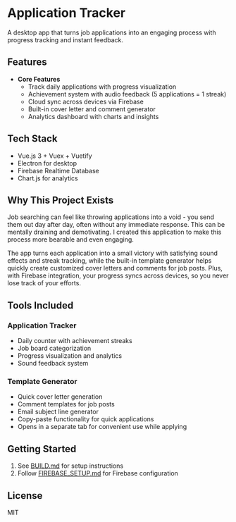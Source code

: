 # Application Tracker

A desktop app that turns job applications into an engaging process with progress tracking and instant feedback.

## Features

- **Core Features**
  - Track daily applications with progress visualization
  - Achievement system with audio feedback (5 applications = 1 streak)
  - Cloud sync across devices via Firebase
  - Built-in cover letter and comment generator
  - Analytics dashboard with charts and insights

## Tech Stack

- Vue.js 3 + Vuex + Vuetify
- Electron for desktop
- Firebase Realtime Database
- Chart.js for analytics

## Why This Project Exists

Job searching can feel like throwing applications into a void - you send them out day after day, often without any immediate response. This can be mentally draining and demotivating. I created this application to make this process more bearable and even engaging.

The app turns each application into a small victory with satisfying sound effects and streak tracking, while the built-in template generator helps quickly create customized cover letters and comments for job posts. Plus, with Firebase integration, your progress syncs across devices, so you never lose track of your efforts.

## Tools Included

### Application Tracker
- Daily counter with achievement streaks
- Job board categorization
- Progress visualization and analytics
- Sound feedback system

### Template Generator
- Quick cover letter generation
- Comment templates for job posts
- Email subject line generator
- Copy-paste functionality for quick applications
- Opens in a separate tab for convenient use while applying

## Getting Started

1. See [BUILD.md](src/docs/BUILD.md) for setup instructions
2. Follow [FIREBASE_SETUP.md](src/docs/FIREBASE_SETUP.md) for Firebase configuration

## License
MIT
